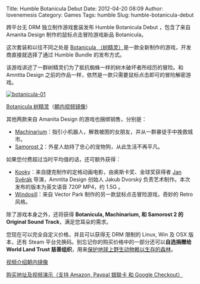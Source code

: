 Title: Humble Botanicula Debut 
Date: 2012-04-20 08:09
Author: lovenemesis
Category: Games
Tags: humble
Slug: humble-botanicula-debut

跨平台无 DRM 独立制作游戏套装发布 Humble Botanicula Debut ，包含了来自
Amanita Design 制作的鼠标点击冒险游戏新品 Botanicula。

这次套装和以往不同之处是 [Botanicula
（树精灵）](http://amanita-design.net/games/botanicula.html)是一款全新制作的游戏，开发商直接就选择了通过
Humble Bundle 的发布方式。

该游戏讲述了一群树精灵们为了抵抗蜘蛛一样的树木破坏者所经历的冒险。和
Amntita Design
之前的作品一样，依然是一款只需要鼠标点击即可的冒险解密游戏。

[![](http://linuxtoy.org/img/2012/04/botanicula-01.jpg "botanicula-01")](http://linuxtoy.org/img/2012/04/botanicula-01.jpg)

[Botanicula
树精灵](http://is.gd/uVLRlJ)（[朝内视频镜像](http://v.youku.com/v_show/id_XMzgzOTc4NDMy.html)）

其他两款来自 Amanita Design 的游戏也捆绑销售，分别是：

-   [Machinarium](http://machinarium.net/demo/)：指引小机器人，解救被困的女朋友，并从一群暴徒手中挽救城市。
-   [Samorost
    2](http://www.amanita-design.net/samorost-2/)：外星人劫持了忠心的宠物狗，从此生活不再平凡。

如果您付费超过当时平均值的话，还可额外获得：

-   [Kooky](http://www.kukysevraci.cz/en/)：来自捷克制作的定格动画电影，由奥斯卡奖、金球奖获得者
    [Jan Svěrák](http://en.wikipedia.org/wiki/Jan_Sv%C4%9Br%C3%A1k)
    导演，Amntita Design 创始人 Jakub Dvorský
    负责艺术制作。本次发布的版本为英文语音 720P MP4，约 1.5G 。
-   [Windosill](http://windosill.com/)：来自 Vector Park
    制作的另一款鼠标点击冒险游戏，奇妙的 Retro 风格。

除了游戏本身之外，还将获得 **Botanicula, Machinarium, 和 Samorost 2 的
Original Sound Track**，满足您耳朵的需求。

您现在可以完全自定义价格，并且可以获得无 DRM 限制的 Linux, Win 及 OSX
版本，还有 Steam
平台兑换码。别忘记你的购买价格中的一部分还可以**自选捐赠给 World Land
Trust
慈善组织**，用来[保护地球上野生动物赖以生存的森林](http://www.worldlandtrust.org/projects/buy-acre)。

[视频介绍朝内镜像](http://v.youku.com/v_show/id_XMzgzOTc4MjI0.html)

[购买地址及视频演示（支持 Amazon, Paypal 银联卡 和 Google
Checkout）](https://www.humblebundle.com/)
